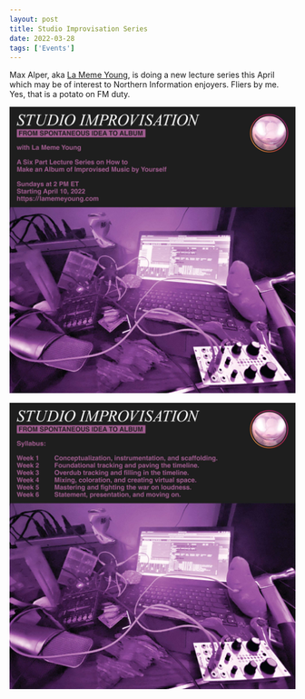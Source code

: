 ```yaml
---
layout: post
title: Studio Improvisation Series
date: 2022-03-28
tags: ['Events']
---
```

Max Alper, aka [La Meme Young](https://www.instagram.com/la_meme_young/), is doing a new lecture series this April which may be of interest to Northern Information enjoyers. Fliers by me. Yes, that is a potato on FM duty.<!--x-->

![Studio Improvisation Front.jpg](/assets/images/studio-improvisation-front.jpg)

![Studio Improvisation Back](/assets/images/studio-improvisation-back.jpg)

